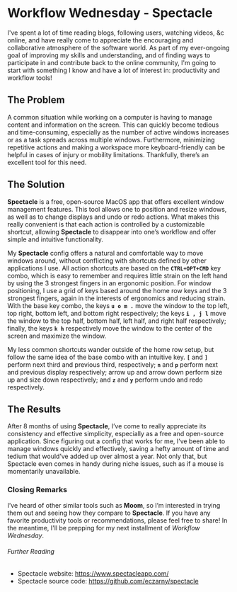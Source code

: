# Workflow Wednesday - Spectacle

I've spent a lot of time reading blogs, following users, watching videos, &c online, and have really come to appreciate the encouraging and collaborative atmosphere of the software world. As part of my ever-ongoing goal of improving my skills and understanding, and of finding ways to participate in and contribute back to the online community, I'm going to start with something I know and have a lot of interest in: productivity and workflow tools! 

## The Problem

A common situation while working on a computer is having to manage content and information on the screen. This can quickly become tedious and time-consuming, especially as the number of active windows increases or as a task spreads across multiple windows. Furthermore, minimizing repetitive actions and making a workspace more keyboard-friendly can be helpful in cases of injury or mobility limitations. Thankfully, there’s an excellent tool for this need.

## The Solution

**Spectacle** is a free, open-source MacOS app that offers excellent window management features. This tool allows one to position and resize windows, as well as to change displays and undo or redo actions. What makes this really convenient is that each action is controlled by a customizable shortcut, allowing **Spectacle** to disappear into one’s workflow and offer simple and intuitive functionality.

My **Spectacle** config offers a natural and comfortable way to move windows around, without conflicting with shortcuts defined by other applications I use. All action shortcuts are based on the **`CTRL+OPT+CMD`** key combo, which is easy to remember and requires little strain on the left hand by using the 3 strongest fingers in an ergonomic position. For window positioning, I use a grid of keys based around the home row keys and the 3 strongest fingers, again in the interests of ergonomics and reducing strain. With the base key combo, the keys **`u o m .`** move the window to the top left, top right, bottom left, and bottom right respectively; the keys **`i , j l`** move the window to the top half, bottom half, left half, and right half respectively; finally, the keys **`k h`** respectively move the window to the center of the screen and maximize the window.

My less common shortcuts wander outside of the home row setup, but follow the same idea of the base combo with an intuitive key. **`[`** and **`]`** perform next third and previous third, respectively; **`n`** and **`p`** perform next and previous display respectively; arrow up and arrow down perform size up and size down respectively; and **`z`** and **`y`** perform undo and redo respectively.

## The Results

After 8 months of using **Spectacle**, I’ve come to really appreciate its consistency and effective simplicity, especially as a free and open-source application. Since figuring out a config that works for me, I’ve been able to manage windows quickly and effectively, saving a hefty amount of time and tedium that would’ve added up over almost a year. Not only that, but Spectacle even comes in handy during niche issues, such as if a mouse is momentarily unavailable.

### Closing Remarks

I’ve heard of other similar tools such as **Moom**, so I’m interested in trying them out and seeing how they compare to **Spectacle**. If you have any favorite productivity tools or recommendations, please feel free to share! In the meantime, I'll be prepping for my next installment of *Workflow Wednesday*.

###### Further Reading

* Spectacle website: https://www.spectacleapp.com/ 
* Spectacle source code: https://github.com/eczarny/spectacle 
